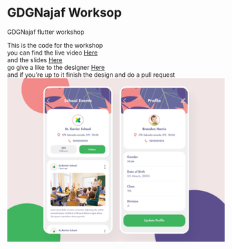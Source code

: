 # GDGNajaf Worksop

GDGNajaf flutter workshop

This is the code for the workshop  
you can find the live video [Here](https://www.facebook.com/watch/live/?v=979159169186352&ref=watch_permalink)  
and the slides [Here](https://docs.google.com/presentation/d/1W-Pi0zGoQOmNbcgofvyYvD-jahOTj0g2lJHqqvm6A6s/edit?usp=sharing)  
go give a like to the designer [Here](https://dribbble.com/shots/7225024-School-App)  
and if you're up to it finish the design and do a pull request  
![design](design.png)
